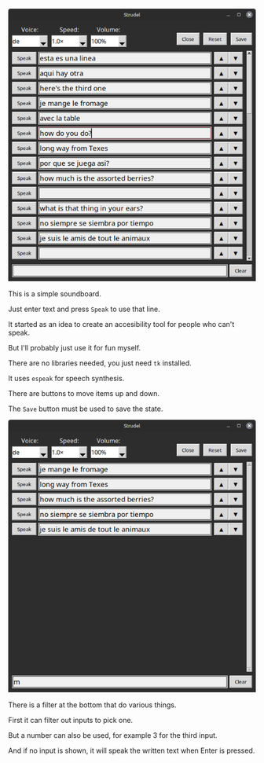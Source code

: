 ![](image_1.png)

This is a simple soundboard.

Just enter text and press `Speak` to use that line.

It started as an idea to create an accesibility tool for people who can't speak.

But I'll probably just use it for fun myself.

There are no libraries needed, you just need `tk` installed.

It uses `espeak` for speech synthesis.

There are buttons to move items up and down.

The `Save` button must be used to save the state.

![](image_2.png)

There is a filter at the bottom that do various things.

First it can filter out inputs to pick one.

But a number can also be used, for example 3 for the third input.

And if no input is shown, it will speak the written text when Enter is pressed.